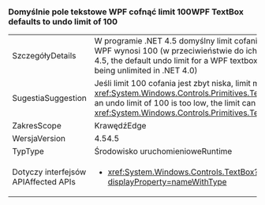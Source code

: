 ### <a name="wpf-textbox-defaults-to-undo-limit-of-100"></a><span data-ttu-id="b6699-101">Domyślnie pole tekstowe WPF cofnąć limit 100</span><span class="sxs-lookup"><span data-stu-id="b6699-101">WPF TextBox defaults to undo limit of 100</span></span>

|   |   |
|---|---|
|<span data-ttu-id="b6699-102">Szczegóły</span><span class="sxs-lookup"><span data-stu-id="b6699-102">Details</span></span>|<span data-ttu-id="b6699-103">W programie .NET 4.5 domyślny limit cofania dla pola tekstowego WPF wynosi 100 (w przeciwieństwie do ich w .NET 4.0)</span><span class="sxs-lookup"><span data-stu-id="b6699-103">In .NET 4.5, the default undo limit for a WPF textbox is 100 (as opposed to being unlimited in .NET 4.0)</span></span>|
|<span data-ttu-id="b6699-104">Sugestia</span><span class="sxs-lookup"><span data-stu-id="b6699-104">Suggestion</span></span>|<span data-ttu-id="b6699-105">Jeśli limit 100 cofania jest zbyt niska, limit można ustawić jawnie z <xref:System.Windows.Controls.Primitives.TextBoxBase.UndoLimit></span><span class="sxs-lookup"><span data-stu-id="b6699-105">If an undo limit of 100 is too low, the limit can be set explicitly with <xref:System.Windows.Controls.Primitives.TextBoxBase.UndoLimit></span></span>|
|<span data-ttu-id="b6699-106">Zakres</span><span class="sxs-lookup"><span data-stu-id="b6699-106">Scope</span></span>|<span data-ttu-id="b6699-107">Krawędź</span><span class="sxs-lookup"><span data-stu-id="b6699-107">Edge</span></span>|
|<span data-ttu-id="b6699-108">Wersja</span><span class="sxs-lookup"><span data-stu-id="b6699-108">Version</span></span>|<span data-ttu-id="b6699-109">4.5</span><span class="sxs-lookup"><span data-stu-id="b6699-109">4.5</span></span>|
|<span data-ttu-id="b6699-110">Typ</span><span class="sxs-lookup"><span data-stu-id="b6699-110">Type</span></span>|<span data-ttu-id="b6699-111">Środowisko uruchomieniowe</span><span class="sxs-lookup"><span data-stu-id="b6699-111">Runtime</span></span>|
|<span data-ttu-id="b6699-112">Dotyczy interfejsów API</span><span class="sxs-lookup"><span data-stu-id="b6699-112">Affected APIs</span></span>|<ul><li><xref:System.Windows.Controls.TextBox?displayProperty=nameWithType></li></ul>|

